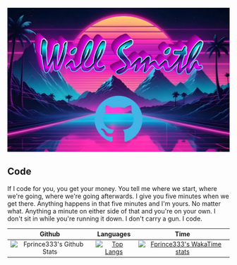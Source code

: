 [![header](./banner.png)](https://www.lwilsonsmith.com/)

## Code

If I code for you, you get your money. You tell me where we start, where we're going, where we're going afterwards. I give you five minutes when we get there. Anything happens in that five minutes and I'm yours. No matter what. Anything a minute on either side of that and you're on your own. I don't sit in while you're running it down. I don't carry a gun. I code.

|**Github**|**Languages**|**Time**|
|:---:|:---:|:---:|
| ![Fprince333's Github Stats]([https://github-readme-stats.vercel.app/api?username=Fprince333&show_icons=true&theme=synthwave&include_all_commits=true&custom_title=Back+of+the+Baseball+Card&rank_icon=github](https://github-readme-stats.vercel.app/api?username=Fprince333&show_icons=true&theme=synthwave&include_all_commits=true&rank_icon=github&show=prs_merged_percentage)) | [![Top Langs](https://github-readme-stats.vercel.app/api/top-langs/?username=Fprince333&theme=synthwave&layout=compact)](https://github.com/Fprince333) | [![Fprince333's WakaTime stats](https://github-readme-stats.vercel.app/api/wakatime?username=lwilsonsmith&theme=synthwave)](https://wakatime.com/@lwilsonsmith) |

